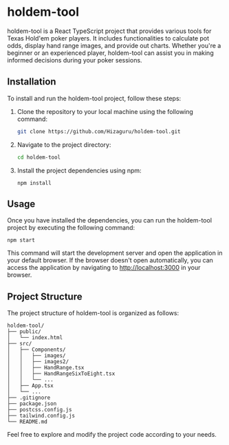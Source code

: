 # holdem-tool

holdem-tool is a React TypeScript project that provides various tools for Texas Hold'em poker players. It includes functionalities to calculate pot odds, display hand range images, and provide out charts. Whether you're a beginner or an experienced player, holdem-tool can assist you in making informed decisions during your poker sessions.

## Installation

To install and run the holdem-tool project, follow these steps:

1. Clone the repository to your local machine using the following command:

   ```bash
   git clone https://github.com/Hizaguru/holdem-tool.git
   ```

2. Navigate to the project directory:

   ```bash
   cd holdem-tool
   ```

3. Install the project dependencies using npm:

   ```shell
   npm install
   ```

## Usage

Once you have installed the dependencies, you can run the holdem-tool project by executing the following command:

```shell
npm start
```

This command will start the development server and open the application in your default browser. If the browser doesn't open automatically, you can access the application by navigating to [http://localhost:3000](http://localhost:3000) in your browser.

## Project Structure

The project structure of holdem-tool is organized as follows:

```
holdem-tool/
├── public/
│   └── index.html
├── src/
│   ├── Components/
│   │   ├── images/
│   │   ├── images2/
│   │   ├── HandRange.tsx
│   │   ├── HandRangeSixToEight.tsx
│   │   └── ...
│   ├── App.tsx
│   └── ...
├── .gitignore
├── package.json
├── postcss.config.js
├── tailwind.config.js
└── README.md
```

Feel free to explore and modify the project code according to your needs.
